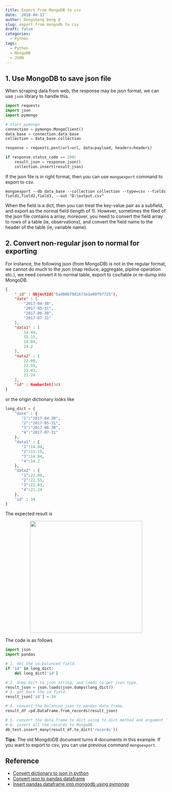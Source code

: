 ```yaml
---
title: Export from MongoDB to csv
date: '2018-04-13'
author: Dongsheng Deng @
slug: export from mongodb to csv
draft: false
categories:
  - Python
tags:
  - Python
  - MongoDB
  - JSON
---
```


## 1. Use MongoDB to save json file
When scraping data from web, the response may be json format, we can use `json` library to handle this.

```python
import requests
import json
import pymongo

# start pymongo
connection = pymongo.MongoClient()
data_base = connection.data_base
collection = data_base.collection

response = requests.post(url=url, data=payload, headers=headers)

if response.status_code == 200:
    result_json = response.json()
    collection.insert(result_json)
```

If the json file is in right format, then you can use `mongoexport` command to export to csv.

```shell 
mongoexport --db data_base --collection collection --type=csv --fields field1,field2,field3, --out "D:\output.csv"
```

When the field is a dict, then you can treat the key-value pair as a subfield, and export as the normal field (length of 1). However, sometimes the filed of the json file contains a array, moreover, you need to convert the field array to rows of a table (ie, observations), and convert the field name to the header of the table (ie, variable name). 

## 2. Convert non-regular json to normal for exporting
For instance, the following json (from MongoDB) is not in the regular format, we cannot do much to the json (map reduce, aggregate, pipline operation etc.), we need convert it to normal table, export to csv/table or re-dump into MongoDB.

```json
{ 
    "_id" : ObjectId("5ad08bf9d1673e1e60f97725"), 
    "date" : [
        "2017-04-30", 
        "2017-05-31", 
        "2017-06-30", 
        "2017-07-31"
    ], 
    "data1" : [
        14.44, 
        15.15, 
        14.84, 
        14.2
    ], 
    "data2" : [
        22.09, 
        22.55, 
        22.03, 
        21.24
    ], 
    "id" : NumberInt(34)
}
```

or the origin dictionary looks like

```python
long_dict = {
    "date" : {
       "1":"2017-04-30", 
       "2":"2017-05-31", 
       "3":"2017-06-30", 
       "4":"2017-07-31"
    }, 
    "data1" : {
       "1":14.44, 
       "2":15.15, 
       "3":14.84, 
       "4":14.2
    }, 
    "data2" : {
       "1":22.09, 
       "2":22.55, 
       "3":22.03, 
       "4":21.24
    }, 
    "id" : 34
}
```

The expected result is 

<center><img src="/posts/image/expected.png" width=350,alt="expected result" /></center>

The code is as follows

```python
import json 
import pandas

# 1. del the un-balanced field.
if 'id' in long_dict:
    del long_dict['id']

# 2. dump dict to json string, and loads to get json type.
result_json = json.loads(json.dumps(long_dict))
# 3. get back the id field.
result_json['id'] = 34

# 4. convert the balanced json to pandas data frame.
result_df =pd.DataFrame.from_records(result_json)

# 5. convert the data frame to dict using to_dict method and argument "records".
# 6. insert all the records to MongoDB.
db_test.insert_many(result_df.to_dict('records'))
```

**Tips**: The old MongdoDB document turns 4 documents in this example. If you want to export to csv, you can use previous command `mongoexport`.


## Reference 

+ [Convert dictionary to json in python](https://stackoverflow.com/questions/26745519/converting-dictionary-to-json-in-python)
+ [Convert json to pandas dataframe](https://stackoverflow.com/questions/21104592/json-to-pandas-dataframe)
+ [Insert pandas dataframe into mongodb using pymongo](https://stackoverflow.com/questions/20167194/insert-a-pandas-dataframe-into-mongodb-using-pymongo)


